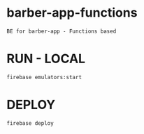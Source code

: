 # barber-app-functions
    BE for barber-app - Functions based

# RUN - LOCAL
    firebase emulators:start

# DEPLOY
    firebase deploy
